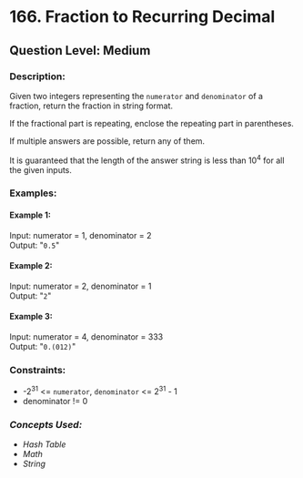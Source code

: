 # 166. Fraction to Recurring Decimal
## Question Level: Medium
### Description:
Given two integers representing the `numerator` and `denominator` of a fraction, return the fraction in string format.

If the fractional part is repeating, enclose the repeating part in parentheses.

If multiple answers are possible, return any of them.

It is guaranteed that the length of the answer string is less than 10<sup>4</sup> for all the given inputs.

### Examples:
#### Example 1:

Input: numerator = 1, denominator = 2  
Output: "`0.5`"
#### Example 2:

Input: numerator = 2, denominator = 1  
Output: "`2`"
#### Example 3:

Input: numerator = 4, denominator = 333  
Output: "`0.(012)`"

### Constraints:

- -2<sup>31</sup> <= `numerator`, `denominator` <= 2<sup>31</sup> - 1
- denominator != 0

### <i>Concepts Used:
- Hash Table
- Math
- String</i>